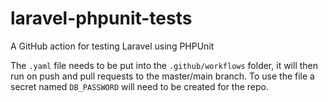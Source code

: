 # laravel-phpunit-tests
A GitHub action for testing Laravel using PHPUnit

The `.yaml` file needs to be put into the `.github/workflows` folder, it will then run on push and pull requests to the master/main branch. To use the file a secret named `DB_PASSWORD` will need to be created for the repo.
